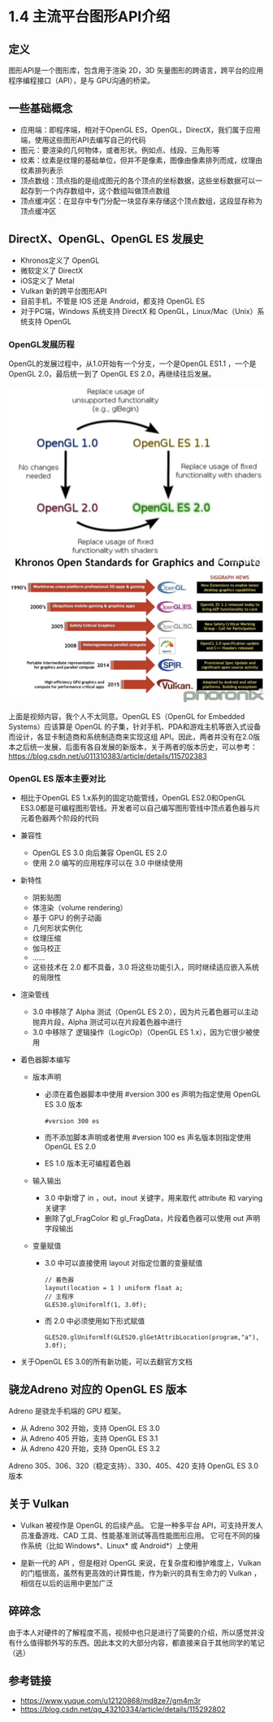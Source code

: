 # 1.4 主流平台图形API介绍

## 定义

图形API是一个图形库，包含用于渲染 2D，3D 矢量图形的跨语言，跨平台的应用程序编程接口（API），是与 GPU沟通的桥梁。

## 一些基础概念

* 应用端：即程序端，相对于OpenGL ES，OpenGL，DirectX，我们属于应用端，使用这些图形API去编写自己的代码
* 图元：要渲染的几何物体，或者形状。例如点、线段、三角形等
* 纹素：纹素是纹理的基础单位，但并不是像素，图像由像素排列而成，纹理由纹素排列表示
* 顶点数组：顶点指的是组成图元的各个顶点的坐标数据，这些坐标数据可以一起存到一个内存数组中，这个数组叫做顶点数组
* 顶点缓冲区：在显存中专门分配一块显存来存储这个顶点数组，这段显存称为顶点缓冲区



## DirectX、OpenGL、OpenGL ES 发展史

* Khronos定义了 OpenGL
* 微软定义了 DirectX
* iOS定义了 Metal
* Vulkan 新的跨平台图形API
* 目前手机，不管是 IOS 还是 Android，都支持 OpenGL ES
* 对于PC端，Windows 系统支持 DirectX 和 OpenGL，Linux/Mac（Unix）系统支持 OpenGL



### OpenGL发展历程

OpenGL的发展过程中，从1.0开始有一个分支，一个是OpenGL ES1.1 ，一个是 OpenGL 2.0，最后统一到了 OpenGL ES 2.0，再继续往后发展。

<img src="https://github.com/Orznijiang/MyImageBed/blob/main/My-Learn/TA%20100-plan%20Frostwolf_may/1.4%20%E4%B8%BB%E6%B5%81%E5%B9%B3%E5%8F%B0API%E4%BB%8B%E7%BB%8D/opengl_development.png?raw=true" alt="image-20220509003344294" style="zoom: 70%;" />

<img src="https://github.com/Orznijiang/MyImageBed/blob/main/My-Learn/TA%20100-plan%20Frostwolf_may/1.4%20%E4%B8%BB%E6%B5%81%E5%B9%B3%E5%8F%B0API%E4%BB%8B%E7%BB%8D/opengl_development02.png?raw=true" alt="image-20220509003724069" style="zoom:50%;" />

上面是视频内容，我个人不太同意。OpenGL ES（OpenGL for Embedded Systems）应该算是 OpenGL 的子集，针对手机、PDA和游戏主机等嵌入式设备而设计，各显卡制造商和系统制造商来实现这组 API。因此，两者并没有在2.0版本之后统一发展，后面有各自发展的新版本，关于两者的版本历史，可以参考：https://blog.csdn.net/u011310383/article/details/115702383



### OpenGL ES 版本主要对比

* 相比于OpenGL ES 1.x系列的固定功能管线，OpenGL ES2.0和OpenGL ES3.0都是可编程图形管线。开发者可以自己编写图形管线中顶点着色器与片元着色器两个阶段的代码

* 兼容性

  * OpenGL ES 3.0 向后兼容 OpenGL ES 2.0
  * 使用 2.0 编写的应用程序可以在 3.0 中继续使用

* 新特性

  * 阴影贴图
  * 体渲染（volume rendering）
  * 基于 GPU 的例子动画
  * 几何形状实例化
  * 纹理压缩
  * 伽马校正
  * ……
  * 这些技术在 2.0 都不具备，3.0 将这些功能引入，同时继续适应嵌入系统的局限性

* 渲染管线

  * 3.0 中移除了 Alpha 测试（OpenGL ES 2.0），因为片元着色器可以主动抛弃片段，Alpha 测试可以在片段着色器中进行
  * 3.0 中移除了 逻辑操作（LogicOp）（OpenGL ES 1.x），因为它很少被使用

* 着色器脚本编写

  * 版本声明

    * 必须在着色器脚本中使用 #version 300 es 声明为指定使用 OpenGL ES 3.0 版本

      `#version 300 es`

    * 而不添加脚本声明或者使用 #version 100 es 声名版本则指定使用 OpenGL ES 2.0

    * ES 1.0 版本无可编程着色器

  * 输入输出

    * 3.0 中新增了 in ，out，inout 关键字，用来取代 attribute 和 varying 关键字
    * 删除了gl_FragColor 和 gl_FragData，片段着色器可以使用 out 声明字段输出

  * 变量赋值

    * 3.0 中可以直接使用 layout 对指定位置的变量赋值

      ```
      // 着色器
      layout(location = 1 ) uniform float a;
      // 主程序
      GLES30.glUniformlf(1, 3.0f);

    * 而 2.0 中必须使用如下形式赋值

      ```
      GLES20.glUniformlf(GLES20.glGetAttribLocation(program,"a"), 3.0f);

* 关于OpenGL ES 3.0的所有新功能，可以去翻官方文档



## 骁龙Adreno 对应的 OpenGL ES 版本

Adreno 是骁龙手机端的 GPU 框架。

* 从 Adreno 302 开始，支持 OpenGL ES 3.0
* 从 Adreno 405 开始，支持 OpenGL ES 3.1
* 从 Adreno 420 开始，支持 OpenGL ES 3.2

Adreno 305、306、320（稳定支持）、330、405、420 支持 OpenGL ES 3.0 版本



## 关于 Vulkan

* Vulkan 被视作是 OpenGL 的后续产品。 它是一种多平台 API，可支持开发人员准备游戏、CAD 工具、性能基准测试等高性能图形应用。 它可在不同的操作系统（比如 Windows*、Linux* 或 Android*）上使用

* 是新一代的 API ，但是相对 OpenGL 来说，在复杂度和维护难度上，Vulkan 的门槛很高，虽然有更高效的计算性能，作为新兴的具有生命力的 Vulkan ，相信在以后的运用中更加广泛



## 碎碎念

由于本人对硬件的了解程度不高，视频中也只是进行了简要的介绍，所以感觉并没有什么值得额外写的东西。因此本文的大部分内容，都直接来自于其他同学的笔记（逃）



## 参考链接

* https://www.yuque.com/u12120868/md8ze7/gm4m3r
* https://blog.csdn.net/qq_43210334/article/details/115292802